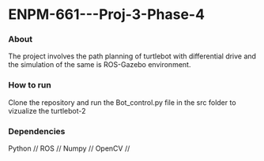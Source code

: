 # ENPM-661---Proj-3-Phase-4

### About
The project involves the path planning of turtlebot with differential drive and the simulation of the same is ROS-Gazebo environment.

### How to run
Clone the repository and run the Bot_control.py file in the src folder to vizualize the turtlebot-2

### Dependencies
Python // ROS // Numpy // OpenCV //
